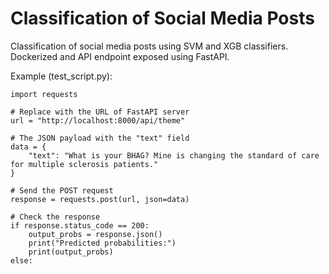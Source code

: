 # Classification of Social Media Posts 
Classification of social media posts using SVM and XGB classifiers. Dockerized and API endpoint exposed using FastAPI.

Example (test_script.py):

```
import requests

# Replace with the URL of FastAPI server
url = "http://localhost:8000/api/theme"

# The JSON payload with the "text" field
data = {
    "text": "What is your BHAG? Mine is changing the standard of care for multiple sclerosis patients."
}

# Send the POST request
response = requests.post(url, json=data)

# Check the response
if response.status_code == 200:
    output_probs = response.json()
    print("Predicted probabilities:")
    print(output_probs)
else:
```
